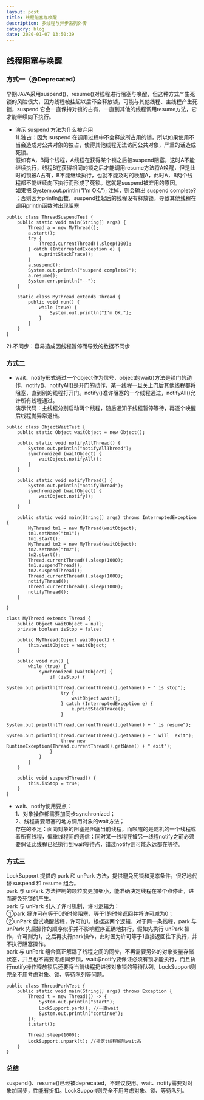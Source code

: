 ```yaml
---
layout: post
title: 线程阻塞与唤醒
description: 多线程与异步系列外传
category: blog
date: 2020-01-07 13:50:39
---
```


## 线程阻塞与唤醒
### 方式一（@Deprecated）
早期JAVA采用suspend()、resume()对线程进行阻塞与唤醒，但这种方式产生死锁的风险很大，因为线程被挂起以后不会释放锁，可能与其他线程、主线程产生死锁，suspend 它会一直保持对锁的占有，一直到其他的线程调用resume方法，它才能继续向下执行。   


- 演示 suspend 方法为什么被弃用  
1).独占：因为 suspend 在调用过程中不会释放所占用的锁，所以如果使用不当会造成对公共对象的独占，使得其他线程无法访问公共对象，严重的话造成死锁。  
假如有A，B两个线程，A线程在获得某个锁之后被suspend阻塞，这时A不能继续执行，线程B在获得相同的锁之后才能调用resume方法将A唤醒，但是此时的锁被A占有，B不能继续执行，也就不能及时的唤醒A，此时A，B两个线程都不能继续向下执行而形成了死锁。这就是suspend被弃用的原因。  
如果把 System.out.println("I'm OK."); 注掉，则会输出 suspend complete? ；否则因为println函数，suspend挂起后的线程没有释放锁，导致其他线程在调用println函数时出现阻塞

```
public class ThreadSuspendTest {
    public static void main(String[] args) {
        Thread a = new MyThread();
        a.start();
        try {
            Thread.currentThread().sleep(100);
        } catch (InterruptedException e) {
            e.printStackTrace();
        }
        a.suspend();
        System.out.println("suspend complete?");
        a.resume();
        System.err.println("--");
    }

    static class MyThread extends Thread {
        public void run() {
            while (true) {
                System.out.println("I'm OK.");
            }
        }
    }
}
```
2).不同步：容易造成因线程暂停而导致的数据不同步  

### 方式二
- wait、notify形式通过一个object作为信号，object的wait()方法是锁门的动作，notify()、notifyAll()是开门的动作，某一线程一旦关上门后其他线程都将阻塞，直到别的线程打开门。notify()准许阻塞的一个线程通过，notifyAll()允许所有线程通过。   
演示代码：主线程分别启动两个线程，随后通知子线程暂停等待，再逐个唤醒后线程抛异常退出。

```
public class ObjectWaitTest {
    public static Object waitObject = new Object();

    public static void notifyAllThread() {
        System.out.println("notifyAllThread");
        synchronized (waitObject) {
            waitObject.notifyAll();
        }
    }

    public static void notifyThread() {
        System.out.println("notifyThread");
        synchronized (waitObject) {
            waitObject.notify();
        }
    }

    public static void main(String[] args) throws InterruptedException {
        MyThread tm1 = new MyThread(waitObject);
        tm1.setName("tm1");
        tm1.start();
        MyThread tm2 = new MyThread(waitObject);
        tm2.setName("tm2");
        tm2.start();
        Thread.currentThread().sleep(1000);
        tm1.suspendThread();
        tm2.suspendThread();
        Thread.currentThread().sleep(1000);
        notifyThread();
        Thread.currentThread().sleep(1000);
        notifyThread();
    }

}

class MyThread extends Thread {
    public Object waitObject = null;
    private boolean isStop = false;

    public MyThread(Object waitObject) {
        this.waitObject = waitObject;
    }

    public void run() {
        while (true) {
            synchronized (waitObject) {
                if (isStop) {
                    System.out.println(Thread.currentThread().getName() + " is stop");
                    try {
                        waitObject.wait();
                    } catch (InterruptedException e) {
                        e.printStackTrace();
                    }
                    System.out.println(Thread.currentThread().getName() + " is resume");
                    System.out.println(Thread.currentThread().getName() + " will  exit");
                    throw new RuntimeException(Thread.currentThread().getName() + " exit");
                }
            }
        }
    }

    public void suspendThread() {
        this.isStop = true;
    }
}
```

- wait、notify使用要点：  
1、对象操作都需要加同步synchronized；  
2、线程需要阻塞的地方调用对象的wait方法；  
存在的不足：面向对象的阻塞是阻塞当前线程，而唤醒的是随机的一个线程或者所有线程，偏重线程间的通信；同时某一线程在被另一线程notify之前必须要保证此线程已经执行到wait等待点，错过notify则可能永远都在等待。  

### 方式三
LockSupport 提供的 park 和 unPark 方法，提供避免死锁和竞态条件，很好地代替 suspend 和 resume 组合。  
park 与 unPark 方法控制的颗粒度更加细小，能准确决定线程在某个点停止，进而避免死锁的产生。  
park 与 unPark 引入了许可机制，许可逻辑为：  
①park 将许可在等于0的时候阻塞，等于1的时候返回并将许可减为0；  
②unPark 尝试唤醒线程，许可加1。根据这两个逻辑，对于同一条线程，park 与 unPark 先后操作的顺序似乎并不影响程序正确地执行，假如先执行 unPark 操作，许可则为1，之后再执行park操作，此时因为许可等于1直接返回往下执行，并不执行阻塞操作。  
park 与 unPark 组合真正解耦了线程之间的同步，不再需要另外的对象变量存储状态，并且也不需要考虑同步锁，wait与notify要保证必须有锁才能执行，而且执行notify操作释放锁后还要将当前线程扔进该对象锁的等待队列，LockSupport则完全不用考虑对象、锁、等待队列等问题。  

```
public class ThreadParkTest {
    public static void main(String[] args) throws Exception {
        Thread t = new Thread(() -> {
            System.out.println("start");
            LockSupport.park(); //一直wait
            System.out.println("continue");
        });
        t.start();

        Thread.sleep(1000);
        LockSupport.unpark(t); //指定t线程解除wait态
    }
}
```

### 总结
suspend()、resume()已经被deprecated，不建议使用。wait、notify需要对对象加同步，性能有折扣。LockSupport则完全不用考虑对象、锁、等待队列。
